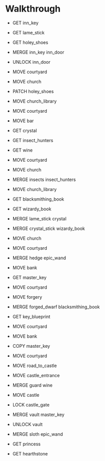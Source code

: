 # Walkthrough

- GET inn_key

- GET lame_stick

- GET holey_shoes

- MERGE inn_key inn_door

- UNLOCK inn_door

- MOVE courtyard

- MOVE church

- PATCH holey_shoes

- MOVE church_library

- MOVE courtyard

- MOVE bar

- GET crystal

- GET insect_hunters

- GET wine

- MOVE courtyard

- MOVE church

- MERGE insects insect_hunters

- MOVE church_library

- GET blacksmithing_book

- GET wizardy_book

- MERGE lame_stick crystal

- MERGE crystal_stick wizardy_book

- MOVE church

- MOVE courtyard

- MERGE hedge epic_wand

- MOVE bank

- GET master_key

- MOVE courtyard

- MOVE forgery

- MERGE forged_dwarf blacksmithing_book

- GET key_blueprint

- MOVE courtyard

- MOVE bank

- COPY master_key

- MOVE courtyard

- MOVE road_to_castle

- MOVE castle_entrance

- MERGE guard wine

- MOVE castle

- LOCK castle_gate

- MERGE vault master_key

- UNLOCK vault

- MERGE sloth epic_wand

- GET princess

- GET hearthstone

